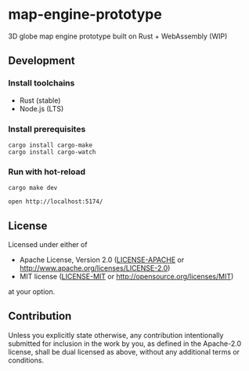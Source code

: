 # map-engine-prototype

3D globe map engine prototype built on Rust + WebAssembly (WIP)

## Development

### Install toolchains

- Rust (stable)
- Node.js (LTS)

### Install prerequisites

```console
cargo install cargo-make
cargo install cargo-watch
```

### Run with hot-reload

```console
cargo make dev
```

```console
open http://localhost:5174/
```

## License

Licensed under either of

- Apache License, Version 2.0
   ([LICENSE-APACHE](LICENSE-APACHE) or http://www.apache.org/licenses/LICENSE-2.0)
- MIT license
   ([LICENSE-MIT](LICENSE-MIT) or http://opensource.org/licenses/MIT)

at your option.

## Contribution

Unless you explicitly state otherwise, any contribution intentionally submitted
for inclusion in the work by you, as defined in the Apache-2.0 license, shall be
dual licensed as above, without any additional terms or conditions.
